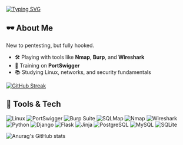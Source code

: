<a href="https://git.io/typing-svg"><img src="https://readme-typing-svg.demolab.com?font=Fira+Code&pause=1000&color=68B587&width=435&lines=Hi!+I'm+Dmitry" alt="Typing SVG" /></a> 
<h2>🕶️ About Me</h2>
<p>New to pentesting, but fully hooked.<br></p>

<ul>
  <li>🛠️ Playing with tools like <strong>Nmap</strong>, <strong>Burp</strong>, and <strong>Wireshark</strong></li>
  <li>🎯 Training on <strong>PortSwigger</strong></li>
  <li>📚 Studying Linux, networks, and security fundamentals</li>
</ul>

<a href="https://git.io/streak-stats"><img src="https://streak-stats.demolab.com?user=ObukhovDA&theme=shadow-green&hide_total_contributions=true" alt="GitHub Streak" /></a>

<h2>🧰 Tools & Tech</h2>

![Linux](https://img.shields.io/badge/Linux-FCC624?style=for-the-badge&logo=linux&logoColor=black)
![PortSwigger](https://img.shields.io/badge/PortSwigger-E34F26?style=for-the-badge)
![Burp Suite](https://img.shields.io/badge/Burp%20Suite-FF6F00?style=for-the-badge&logo=burp-suite&logoColor=white)
![SQLMap](https://img.shields.io/badge/SQLMap-CC0000?style=for-the-badge)
![Nmap](https://img.shields.io/badge/Nmap-004170?style=for-the-badge)
![Wireshark](https://img.shields.io/badge/Wireshark-1679A7?style=for-the-badge&logo=wireshark&logoColor=white)
![Python](https://img.shields.io/badge/Python-3776AB?style=for-the-badge&logo=python&logoColor=white)
![Django](https://img.shields.io/badge/Django-092E20?style=for-the-badge&logo=django&logoColor=white)
![Flask](https://img.shields.io/badge/Flask-000000?style=for-the-badge&logo=flask&logoColor=white)
![Jinja](https://img.shields.io/badge/jinja-white.svg?style=for-the-badge&logo=jinja&logoColor=black)
![PostgreSQL](https://img.shields.io/badge/PostgreSQL-4169E1?style=for-the-badge&logo=postgresql&logoColor=white)
![MySQL](https://img.shields.io/badge/MySQL-005C84?style=for-the-badge&logo=mysql&logoColor=white)
![SQLite](https://img.shields.io/badge/SQLite-003B57?style=for-the-badge&logo=sqlite&logoColor=white)

![Anurag's GitHub stats](https://github-readme-stats.vercel.app/api?username=ObukhovDA&show_icons=true&theme=merko)
